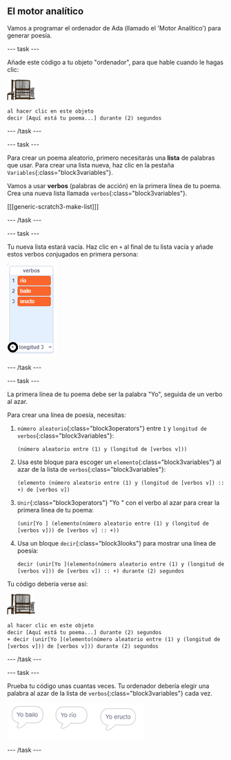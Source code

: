## El motor analítico

Vamos a programar el ordenador de Ada (llamado el 'Motor Analítico') para generar poesía.

--- task ---

Añade este código a tu objeto "ordenador", para que hable cuando le hagas clic:

![imagen de ordenador](images/computer-sprite.png)

```blocks3
al hacer clic en este objeto
decir [Aquí está tu poema...] durante (2) segundos
```

--- /task ---

--- task ---

Para crear un poema aleatorio, primero necesitarás una **lista** de palabras que usar. Para crear una lista nueva, haz clic en la pestaña `Variables`{:class="block3variables"}.

Vamos a usar **verbos** (palabras de acción) en la primera línea de tu poema. Crea una nueva lista llamada `verbos`{:class="block3variables"}.

[[[generic-scratch3-make-list]]]

--- /task ---

--- task ---

Tu nueva lista estará vacía. Haz clic en `+` al final de tu lista vacía y añade estos verbos conjugados en primera persona:

![lista con el + marcado](images/poetry-verbs-annotated.png)

--- /task ---

--- task ---

La primera línea de tu poema debe ser la palabra "Yo", seguida de un verbo al azar.

Para crear una línea de poesía, necesitas:

1. `número aleatorio`{:class="block3operators"} entre `1` y `longitud de verbos`{:class="block3variables"}:
    
    ```blocks3
    (número aleatorio entre (1) y (longitud de [verbos v]))
    ```

2. Usa este bloque para escoger un `elemento`{:class="block3variables"} al azar de la lista de `verbos`{:class="block3variables"}:
    
    ```blocks3
    (elemento (número aleatorio entre (1) y (longitud de [verbos v]) :: +) de [verbos v])
    ```

3. `Unir`{:class="block3operators"} "Yo " con el verbo al azar para crear la primera línea de tu poema:
    
    ```blocks3
    (unir[Yo ] (elemento(número aleatorio entre (1) y (longitud de [verbos v])) de [verbos v] :: +))
    ```

4. Usa un bloque `decir`{:class="block3looks"} para mostrar una línea de poesía:
    
    ```blocks3
    decir (unir[Yo ](elemento(número aleatorio entre (1) y (longitud de [verbos v])) de [verbos v]) :: +) durante (2) segundos
    ```

Tu código debería verse así:

![imagen de ordenador](images/computer-sprite.png)

```blocks3
al hacer clic en este objeto
decir [Aquí está tu poema...] durante (2) segundos
+ decir (unir[Yo ](elemento(número aleatorio entre (1) y (longitud de [verbos v])) de [verbos v])) durante (2) segundos
```

--- /task ---

--- task ---

Prueba tu código unas cuantas veces. Tu ordenador debería elegir una palabra al azar de la lista de `verbos`{:class="block3variables"} cada vez.

![3 burbujas de voz que dicen cosas diferentes](images/poetry-random-test.png)

--- /task ---